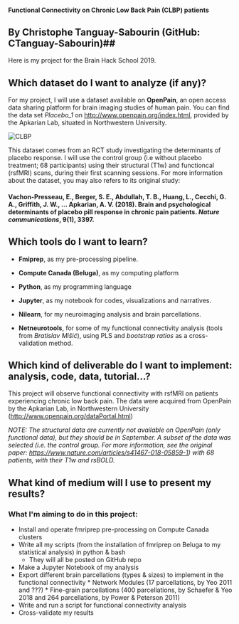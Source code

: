 #### Functional Connectivity on Chronic Low Back Pain (CLBP) patients ####
## By Christophe Tanguay-Sabourin (GitHub: CTanguay-Sabourin)##

Here is my project for the Brain Hack School 2019. 

## Which dataset do I want to analyze (if any)? ##
For my project, I will use a dataset available on **OpenPain**, an open access data sharing platform for brain imaging studies of human pain. You can find the data set *Placebo_1* on http://www.openpain.org/index.html, provided by the Apkarian Lab, situated in Northwestern University.

![CLBP](http://dev.www.health.harvard.edu/media/content/images/L0714e-1.jpg)

This dataset comes from an RCT study investigating the determinants of placebo response. I will use the control group (i.e without placebo treatment; 68 participants) using their structural (T1w) and functioncal (rsfMRI) scans, during their first scanning sessions. For more information about the dataset, you may also refers to its original study:

#### Vachon-Presseau, E., Berger, S. E., Abdullah, T. B., Huang, L., Cecchi, G. A., Griffith, J. W., … Apkarian, A. V. (2018). Brain and psychological determinants of placebo pill response in chronic pain patients. *Nature communications*, 9(1), 3397. #####

## Which tools do I want to learn? ##

* **Fmiprep**, as my pre-processing pipeline.

* **Compute Canada (Beluga)**, as my computing platform

* **Python**, as my programming language

* **Jupyter**, as my notebook for codes, visualizations and narratives.

* **Nilearn**, for my neuroimaging analysis and brain parcellations.

* **Netneurotools**, for some of my functional connectivity analysis (tools from *Bratislav Mišić*), using PLS and *bootstrap ratios* as a cross-validation method.

## Which kind of deliverable do I want to implement: analysis, code, data, tutorial...? ##

This project will observe functional connectivity with rsfMRI on patients experiencing chronic low back pain. 
The data were acquired from OpenPain by the Apkarian Lab, in Northwestern University (http://www.openpain.org/dataPortal.html)

*NOTE: The structural data are currently not available on OpenPain (only functional data), but they should be in September. A subset of the data was selected (i.e. the control group. For more information, see the original paper: https://www.nature.com/articles/s41467-018-05859-1) with 68 patients, with their T1w and rsBOLD.*

## What kind of medium will I use to present my results? ##



### What I'm aiming to do in this project: ###
* Install and operate fmriprep pre-processing on Compute Canada clusters
* Write all my scripts (from the installation of fmriprep on Beluga to my statistical analysis) in python & bash 
    * They will all be posted on GitHub repo
* Make a Jupyter Notebook of my analysis
* Export different brain parcellations (types & sizes) to implement in the functional connectivity
      * Network Modules (17 parcellations, by Yeo 2011 and ???)
      * Fine-grain parcellations (400 parcellations, by Schaefer & Yeo 2018 and 264 parcellations, by Power & Peterson 2011)
* Write and run a script for functional connectivity analysis
* Cross-validate my results







